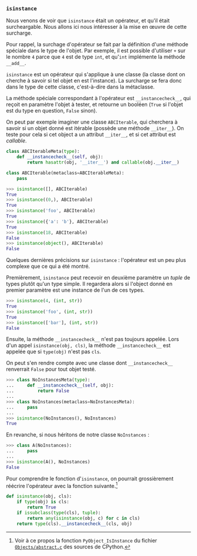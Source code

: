 ### `isinstance`

Nous venons de voir que `isinstance` était un opérateur, et qu'il était surcheargable.
Nous allons ici nous intéresser à la mise en œuvre de cette surcharge.

Pour rappel, la surchage d'opérateur se fait par la définition d'une méthode spéciale dans le type de l'objet.
Par exemple, il est possible d'utiliser `+` sur le nombre `4` parce que `4` est de type `int`, et qu'`int` implémente la méthode `__add__`.

`isinstance` est un opérateur qui s'applique à une classe (la classe dont on cherche à savoir si tel objet en est l'instance).
La surcharge se fera donc dans le type de cette classe, c'est-à-dire dans la métaclasse.

La méthode spéciale correspondant à l'opérateur est `__instancecheck__`, qui reçoit en paramètre l'objet à tester, et retourne un booléen (`True` si l'objet est du type en question, `False` sinon).

On peut par exemple imaginer une classe `ABCIterable`, qui cherchera à savoir si un objet donné est itérable (possède une méthode `__iter__`).
On teste pour cela si cet object a un attribut `__iter__`, et si cet attribut est *callable*.

```python
class ABCIterableMeta(type):
    def __instancecheck__(self, obj):
        return hasattr(obj, '__iter__') and callable(obj.__iter__)

class ABCIterable(metaclass=ABCIterableMeta):
    pass
```

```python
>>> isinstance([], ABCIterable)
True
>>> isinstance((0,), ABCIterable)
True
>>> isinstance('foo', ABCIterable)
True
>>> isinstance({'a': 'b'}, ABCIterable)
True
>>> isinstance(18, ABCIterable)
False
>>> isinstance(object(), ABCIterable)
False
```

Quelques dernières précisions sur `isinstance` : l'opérateur est un peu plus complexe que ce qui a été montré.

Premièrement, `isinstance` peut recevoir en deuxième paramètre un *tuple* de types plutôt qu'un type simple.
Il regardera alors si l'object donné en premier paramètre est une instance de l'un de ces types.

```python
>>> isinstance(4, (int, str))
True
>>> isinstance('foo', (int, str))
True
>>> isinstance(['bar'], (int, str))
False
```

Ensuite, la méthode `__instancecheck__` n'est pas toujours appelée.
Lors d'un appel `isinstance(obj, cls)`, la méthode `__instancecheck__` est appelée que si `type(obj)` n'est pas `cls`.

On peut s'en rendre compte avec une classe dont `__instancecheck__` renverrait `False` pour tout objet testé.

```python
>>> class NoInstancesMeta(type):
...     def __instancecheck__(self, obj):
...         return False
...
>>> class NoInstances(metaclass=NoInstancesMeta):
...     pass
...
>>> isinstance(NoInstances(), NoInstances)
True
```

En revanche, si nous héritons de notre classe `NoInstances` :

```python
>>> class A(NoInstances):
...     pass
...
>>> isinstance(A(), NoInstances)
False
```

Pour comprendre le fonction d'`isinstance`, on pourrait grossièrement réécrire l'opérateur avec la fonction suivante.[^PyObject_IsInstance]

```python
def isinstance(obj, cls):
    if type(obj) is cls:
        return True
    if issubclass(type(cls), tuple):
        return any(isinstance(obj, c) for c in cls)
    return type(cls).__instancecheck__(cls, obj)
```

[^PyObject_IsInstance]: Voir à ce propos la fonction `PyObject_IsInstance` du fichier [`Objects/abstract.c`](https://github.com/python/cpython/blob/master/Objects/abstract.c) des sources de CPython.
